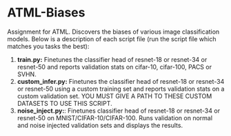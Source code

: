 # ATML-Biases
Assignment for ATML. Discovers the biases of various image classification models. Below is a description of each script file (run the script file which matches you tasks the best):
1. **train.py:** Finetunes the classifier head of resnet-18 or resnet-34 or resnet-50 and reports validation stats on cifar-10, cifar-100, PACS or SVHN.
2. **custom_infer.py:** Finetunes the classifier head of resnet-18 or resnet-34 or resnet-50 using a custom training set and reports validation stats on a custom validation set. YOU MUST GIVE A PATH TO THESE CUSTOM DATASETS TO USE THIS SCRIPT.
3. **noise_inject.py:**: Finetunes classifier head of resnet-18 or resnet-34 or resnet-50 on MNIST/CIFAR-10/CIFAR-100. Runs validation on normal and noise injected validation sets and displays the results. 
   
